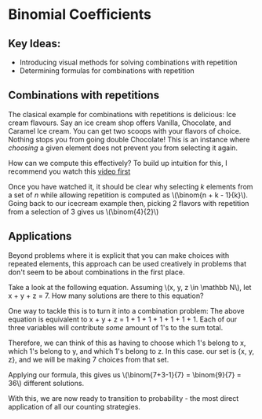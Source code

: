 # Binomial Coefficients

## Key Ideas:
- Introducing visual methods for solving combinations with repetition
- Determining formulas for combinations with repetition

## Combinations with repetitions

The clasical example for combinations with repetitions is delicious: Ice cream flavours. Say an ice cream shop offers Vanilla, Chocolate, and Caramel Ice cream. You can get two scoops with your flavors of choice. Nothing stops you from going double Chocolate! This is an instance where *choosing* a given element does not prevent you from selecting it again. 

How can we compute this effectively? To build up intuition for this, I recommend you watch this [video first](https://www.youtube.com/watch?v=EJ2ZkAqh25s&ab_channel=WrathofMath)

Once you have watched it, it should be clear why selecting *k* elements from a set of *n* while allowing repetition is computed as \\(\binom{n + k - 1}{k}\\). Going back to our icecream example then, picking 2 flavors with repetition from a selection of 3 gives us \\(\binom{4}{2}\\)


## Applications

Beyond problems where it is explicit that you can make choices with repeated elements, this approach can be used creatively in problems that don't seem to be about combinations in the first place. 

Take a look at the following equation. Assuming \\(x, y, z \in \mathbb N\\), let x + y + z  = 7. How many solutions are there to this equation? 

One way to tackle this is to turn it into a combination problem: The above equation is equivalent to x + y + z = 1 + 1 + 1 + 1 + 1 + 1 + 1. Each of our three variables will contribute *some* amount of 1's to the sum total. 

Therefore, we can think of this as having to choose which 1's belong to x, which 1's belong to y, and which 1's belong to z. In this case. our set is {x, y, z}, and we will be making 7 choices from that set. 

Applying our formula, this gives us \\(\binom{7+3-1}{7} = \binom{9}{7} = 36\\) different solutions.

With this, we are now ready to transition to probability - the most direct application of all our counting strategies.